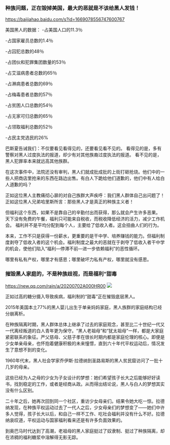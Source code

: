 ### 种族问题，正在毁掉美国，最大的恶就是不该给黑人发钱！
https://baijiahao.baidu.com/s?id=1669078556747600767

美国黑人的数据：
-占美国人口的11.3％

-占国家雇员总数的1.4％

-占囚犯总数的48％

-占团伙和犯罪集团数量的53％

-占艾滋病患者总数的65％

-占淋病患者总数的69％

-占梅毒患者总数的57％

-占贫困人口总数的54％

-占无家可归总数的65％

-占领取福利总数的52％

-占民主党选民的26%

巴斯夏告诫我们：不仅要看见看得见的，还要看见看不见的。
看得见的是，多有警察对黑人过度执法的报道，却少有对其他族裔过度执法的报道。
看不见的是，黑人犯罪率本来就远高其他族群。

在这次事件中，法院还没有审判，黑人们就成批成批的上街打砸抢烧。他们中的一些人把商店里抢来的东西在路边出售。有白人下跪给他们道歉的，他们中有人给白人道歉的吗？

正如这位黑人主教痛彻心扉的对自己族群大声疾呼：我们黑人群体自己出问题了！
正如这位黑人兄弟哈里斯所言：那些黑人才是真正的种族主义者！

但福利这个东西，如果不是靠自己的辛勤付出而获得，那么就会产生许多恶果。
天下没有免费的午餐，福利只可能来自税收，而税收降低经济的活力，减少工作机会。
福利并不是平均分配到每个人，主要给了低收入者。这会扭曲人们的行为。

本来，工作不只是获得一份薪水，更重要的是干中学、培养赚钱的能力。但福利制度剥夺了低收入者的这个机会。福利制度之最大的恶就在于剥夺了低收入者干中学的机会，使他们陷入“福利—停滞不前—进一步依赖福利”的恶性循环。

哪里有私有产权，哪里才有感恩；哪里破坏力私有产权，哪里就没有感恩。

### 摧毁黑人家庭的，不是种族歧视，而是福利“甜毒
https://new.qq.com/rain/a/20200702A000HR00
![](https://inews.gtimg.com/newsapp_bt/0/12020897156/)

正如过高的糖分摄入导致疾病，福利制的“甜毒”正在摧毁底层黑人。

2015年美国本土77%的黑人婴儿出生于单亲妈妈家庭，黑人族群的家庭结构已经分崩离析。

在种族隔离时期，黑人群体总体上继承了过去的家庭观念，甚至比二十世纪一代又一代离经叛道的白人青年更为保守。“黑人老祖母”和“犹太祖母”一样，都是大家庭紧密联系的象征。严父慈母、父慈子孝在很长时期内都是家庭伦理的核心。即便是少女单亲母亲，也怀抱着健康积极的未来憧憬，直到六十年代平权运动后，情况发生了意想不到的变化。

1960年代末，黑人社会学家乔伊斯·拉德纳到圣路易斯的黑人贫民窟访问了一批十几岁的母亲。

这些已经为人之母的少女为子女设计的梦想：她们希望孩子长大之后能够好好读书，找到稳定的工作，或者是经商从政。从而得出结论说，黑人与白人的梦想其实没有什么区别。

二十年之后，她再次回到同一个社区，重访少女母亲们。结果令她大吃一惊。拉德纳发现，在种族平权运动过去了一代人之后，少女母亲们的梦想变了——她们中许多人觉得，孩子长大以后，和自己一样不工作、吃社会福利并没有什么不好。拉德纳哀叹道，平权运动与国家福利看来还是有许多负面效果的。

到奥巴马时代达到了高潮，老祖母的黑人家庭挺过了奴隶制、挺过了种族隔离，却在浓稠的福利糖浆中溶解得无影无踪。

